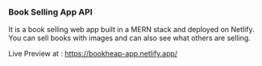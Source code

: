 ### Book Selling App API
It is a book selling web app built in a MERN stack and deployed on Netlify. You can sell books with images and can also see what others are selling.

Live Preview at : https://bookheap-app.netlify.app/


